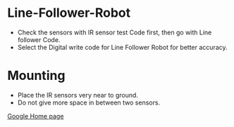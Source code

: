 # Line-Follower-Robot


* Check the sensors with IR sensor test Code first, then go with Line follower Code.
* Select the Digital write code for Line Follower Robot for better accuracy.

# Mounting 

* Place the IR sensors very near to ground.
* Do not give more space in between two sensors.

[Google Home page](https://www.google.com "Google's Homepage")
